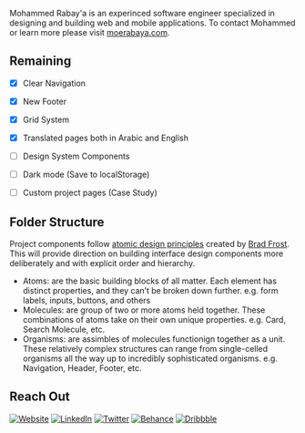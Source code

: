Mohammed Rabay'a is an experinced software engineer specialized in designing and building web and mobile applications. To contact Mohammed or learn more please visit [moerabaya.com](https://moerabaya.com/).

## Remaining

- [x] Clear Navigation
- [x] New Footer
- [x] Grid System
- [x] Translated pages both in Arabic and English
- [ ] Design System Components
- [ ] Dark mode (Save to localStorage)
- [ ] Custom project pages (Case Study)


## Folder Structure

Project components follow [atomic design principles](https://atomicdesign.bradfrost.com/chapter-2/#:~:text=Atomic%20design%20is%20atoms%2C%20molecules,parts%20at%20the%20same%20time.) created by [Brad Frost](https://bradfrost.com/). This will provide direction on building interface design components more deliberately and with explicit order and hierarchy.

- Atoms: are the basic building blocks of all matter. Each element has distinct properties, and they can’t be broken down further. e.g. form labels, inputs, buttons, and others
- Molecules: are group of two or more atoms held together. These combinations of atoms take on their own unique properties. e.g. Card, Search Molecule, etc.
- Organisms: are assimbles of molecules functionign together as a unit. These relatively complex structures can range from single-celled organisms all the way up to incredibly sophisticated organisms. e.g. Navigation, Header, Footer, etc.

## Reach Out

<p>
      <a href="https://moerabaya.com/" target="_blank"><img alt="Website" src="https://img.shields.io/badge/-Website-ea953a?style=flat-square&logo=WindowsTerminal&logoColor=whitewhite"></a>
      <a href="https://www.linkedin.com/in/moerabaya" target="_blank"><img alt="LinkedIn" src="https://img.shields.io/badge/-LinkedIn-0077B5?style=flat-square&logo=Linkedin&logoColor=white"></a>
      <!---<a href="https://instagram.com/moerabaya" target="_blank"><img alt="Instagram" src="https://img.shields.io/badge/-Instagram-E4405F?style=flat-square&logo=Instagram&logoColor=white"></a>--->
      <a href="https://twitter.com/moerabaya_" target="_blank"><img alt="Twitter" src="https://img.shields.io/badge/-Twitter-1A8CD8?style=flat-square&logo=Twitter&logoColor=white"></a>
      <a href="https://www.behance.net/moerabaya" target="_blank"><img alt="Behance" src="https://img.shields.io/badge/-Behance-1769FF?style=flat-square&logo=Behance&logoColor=white"></a>
      <a href="https://dribbble.com/moerabaya" target="_blank"><img alt="Dribbble" src="https://img.shields.io/badge/-Dribbble-EA4C89?style=flat-square&logo=Dribbble&logoColor=white"></a>
 </p>
